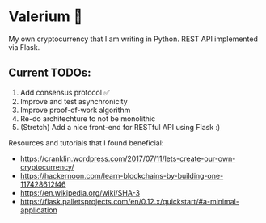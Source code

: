 # Valerium :milky_way:
My own cryptocurrency that I am writing in Python. REST API implemented via Flask. 

## Current TODOs:
1. Add consensus protocol :white_check_mark:
2. Improve and test asynchronicity
3. Improve proof-of-work algorithm
4. Re-do architechture to not be monolithic
5. (Stretch) Add a nice front-end for RESTful API using Flask :)

Resources and tutorials that I found beneficial: 
* https://cranklin.wordpress.com/2017/07/11/lets-create-our-own-cryptocurrency/
* https://hackernoon.com/learn-blockchains-by-building-one-117428612f46
* https://en.wikipedia.org/wiki/SHA-3
* https://flask.palletsprojects.com/en/0.12.x/quickstart/#a-minimal-application
